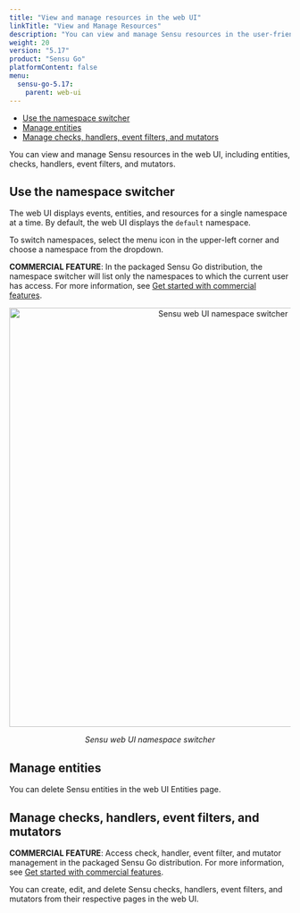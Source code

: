 ```yaml
---
title: "View and manage resources in the web UI"
linkTitle: "View and Manage Resources"
description: "You can view and manage Sensu resources in the user-friendly web UI, including entities, checks, handlers, event filters, and mutators. Read this guide to start viewing and managing your resources in the Sensu web UI."
weight: 20
version: "5.17"
product: "Sensu Go"
platformContent: false
menu:
  sensu-go-5.17:
    parent: web-ui
---
```


- [Use the namespace switcher](#use-the-namespace-switcher)
- [Manage entities](#manage-entities)
- [Manage checks, handlers, event filters, and mutators](#manage-checks-handlers-event-filters-and-mutators)

You can view and manage Sensu resources in the web UI, including entities, checks, handlers, event filters, and mutators.

## Use the namespace switcher

The web UI displays events, entities, and resources for a single namespace at a time.
By default, the web UI displays the `default` namespace.

To switch namespaces, select the menu icon in the upper-left corner and choose a namespace from the dropdown.

**COMMERCIAL FEATURE**: In the packaged Sensu Go distribution, the namespace switcher will list only the namespaces to which the current user has access. For more information, see [Get started with commercial features][1].

<div style="text-align:center">
<img src="/images/namespace-switcher-1.png" alt="Sensu web UI namespace switcher" width="750">
</div>

<p style="text-align:center"><i>Sensu web UI namespace switcher</i></p>

## Manage entities

You can delete Sensu entities in the web UI Entities page.

## Manage checks, handlers, event filters, and mutators

**COMMERCIAL FEATURE**: Access check, handler, event filter, and mutator management in the packaged Sensu Go distribution. For more information, see [Get started with commercial features][1].

You can create, edit, and delete Sensu checks, handlers, event filters, and mutators from their respective pages in the web UI.


[1]: ../../commercial/
